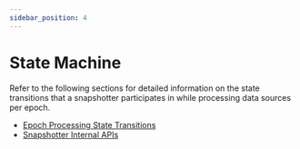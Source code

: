 ```yaml
---
sidebar_position: 4
---
```


# State Machine

Refer to the following sections for detailed information on the state transitions that a snapshotter participates in while processing data sources per epoch.

* [Epoch Processing State Transitions](/docs/Protocol/Specifications/Epoch#state-transitions)
* [Snapshotter Internal APIs](/docs/build-with-powerloom/snapshotter-node/core-api)
